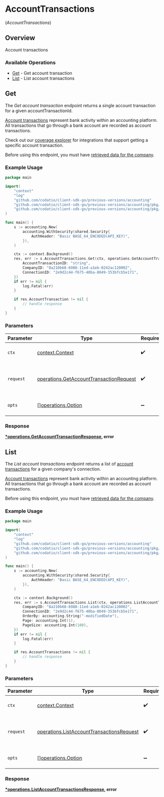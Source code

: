 # AccountTransactions
(*AccountTransactions*)

## Overview

Account transactions

### Available Operations

* [Get](#get) - Get account transaction
* [List](#list) - List account transactions

## Get

The *Get account transaction* endpoint returns a single account transaction for a given accountTransactionId.

[Account transactions](https://docs.codat.io/accounting-api#/schemas/AccountTransaction) represent bank activity within an accounting platform. All transactions that go through a bank account are recorded as account transactions.

Check out our [coverage explorer](https://knowledge.codat.io/supported-features/accounting?view=tab-by-data-type&dataType=accountTransactions) for integrations that support getting a specific account transaction.

Before using this endpoint, you must have [retrieved data for the company](https://docs.codat.io/codat-api#/operations/refresh-company-data).


### Example Usage

```go
package main

import(
	"context"
	"log"
	"github.com/codatio/client-sdk-go/previous-versions/accounting"
	"github.com/codatio/client-sdk-go/previous-versions/accounting/pkg/models/shared"
	"github.com/codatio/client-sdk-go/previous-versions/accounting/pkg/models/operations"
)

func main() {
    s := accounting.New(
        accounting.WithSecurity(shared.Security{
            AuthHeader: "Basic BASE_64_ENCODED(API_KEY)",
        }),
    )

    ctx := context.Background()
    res, err := s.AccountTransactions.Get(ctx, operations.GetAccountTransactionRequest{
        AccountTransactionID: "string",
        CompanyID: "8a210b68-6988-11ed-a1eb-0242ac120002",
        ConnectionID: "2e9d2c44-f675-40ba-8049-353bfcb5e171",
    })
    if err != nil {
        log.Fatal(err)
    }

    if res.AccountTransaction != nil {
        // handle response
    }
}
```

### Parameters

| Parameter                                                                                          | Type                                                                                               | Required                                                                                           | Description                                                                                        |
| -------------------------------------------------------------------------------------------------- | -------------------------------------------------------------------------------------------------- | -------------------------------------------------------------------------------------------------- | -------------------------------------------------------------------------------------------------- |
| `ctx`                                                                                              | [context.Context](https://pkg.go.dev/context#Context)                                              | :heavy_check_mark:                                                                                 | The context to use for the request.                                                                |
| `request`                                                                                          | [operations.GetAccountTransactionRequest](../../models/operations/getaccounttransactionrequest.md) | :heavy_check_mark:                                                                                 | The request object to use for the request.                                                         |
| `opts`                                                                                             | [][operations.Option](../../models/operations/option.md)                                           | :heavy_minus_sign:                                                                                 | The options for this request.                                                                      |


### Response

**[*operations.GetAccountTransactionResponse](../../models/operations/getaccounttransactionresponse.md), error**


## List

The *List account transactions* endpoint returns a list of [account transactions](https://docs.codat.io/accounting-api#/schemas/AccountTransaction) for a given company's connection.

[Account transactions](https://docs.codat.io/accounting-api#/schemas/AccountTransaction) represent bank activity within an accounting platform. All transactions that go through a bank account are recorded as account transactions.

Before using this endpoint, you must have [retrieved data for the company](https://docs.codat.io/codat-api#/operations/refresh-company-data).
    

### Example Usage

```go
package main

import(
	"context"
	"log"
	"github.com/codatio/client-sdk-go/previous-versions/accounting"
	"github.com/codatio/client-sdk-go/previous-versions/accounting/pkg/models/shared"
	"github.com/codatio/client-sdk-go/previous-versions/accounting/pkg/models/operations"
)

func main() {
    s := accounting.New(
        accounting.WithSecurity(shared.Security{
            AuthHeader: "Basic BASE_64_ENCODED(API_KEY)",
        }),
    )

    ctx := context.Background()
    res, err := s.AccountTransactions.List(ctx, operations.ListAccountTransactionsRequest{
        CompanyID: "8a210b68-6988-11ed-a1eb-0242ac120002",
        ConnectionID: "2e9d2c44-f675-40ba-8049-353bfcb5e171",
        OrderBy: accounting.String("-modifiedDate"),
        Page: accounting.Int(1),
        PageSize: accounting.Int(100),
    })
    if err != nil {
        log.Fatal(err)
    }

    if res.AccountTransactions != nil {
        // handle response
    }
}
```

### Parameters

| Parameter                                                                                              | Type                                                                                                   | Required                                                                                               | Description                                                                                            |
| ------------------------------------------------------------------------------------------------------ | ------------------------------------------------------------------------------------------------------ | ------------------------------------------------------------------------------------------------------ | ------------------------------------------------------------------------------------------------------ |
| `ctx`                                                                                                  | [context.Context](https://pkg.go.dev/context#Context)                                                  | :heavy_check_mark:                                                                                     | The context to use for the request.                                                                    |
| `request`                                                                                              | [operations.ListAccountTransactionsRequest](../../models/operations/listaccounttransactionsrequest.md) | :heavy_check_mark:                                                                                     | The request object to use for the request.                                                             |
| `opts`                                                                                                 | [][operations.Option](../../models/operations/option.md)                                               | :heavy_minus_sign:                                                                                     | The options for this request.                                                                          |


### Response

**[*operations.ListAccountTransactionsResponse](../../models/operations/listaccounttransactionsresponse.md), error**

